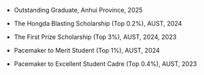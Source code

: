 - Outstanding Graduate, Anhui Province, 2025

- The Hongda Blasting Scholarship (Top 0.2%), AUST, 2024

- The First Prize Scholarship (Top 3%), AUST, 2024, 2023

- Pacemaker to Merit Student (Top 1%), AUST, 2024

- Pacemaker to Excellent Student Cadre (Top 0.4%), AUST, 2023

